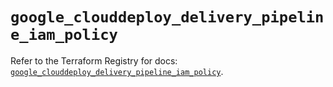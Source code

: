 # `google_clouddeploy_delivery_pipeline_iam_policy`

Refer to the Terraform Registry for docs: [`google_clouddeploy_delivery_pipeline_iam_policy`](https://registry.terraform.io/providers/hashicorp/google-beta/5.16.0/docs/resources/google_clouddeploy_delivery_pipeline_iam_policy).

